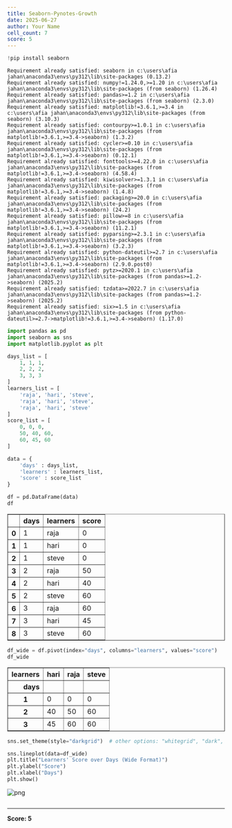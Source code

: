 ```yaml
---
title: Seaborn-Pynotes-Growth
date: 2025-06-27
author: Your Name
cell_count: 7
score: 5
---
```


```python
!pip install seaborn

```

    Requirement already satisfied: seaborn in c:\users\afia jahan\anaconda3\envs\py312\lib\site-packages (0.13.2)
    Requirement already satisfied: numpy!=1.24.0,>=1.20 in c:\users\afia jahan\anaconda3\envs\py312\lib\site-packages (from seaborn) (1.26.4)
    Requirement already satisfied: pandas>=1.2 in c:\users\afia jahan\anaconda3\envs\py312\lib\site-packages (from seaborn) (2.3.0)
    Requirement already satisfied: matplotlib!=3.6.1,>=3.4 in c:\users\afia jahan\anaconda3\envs\py312\lib\site-packages (from seaborn) (3.10.3)
    Requirement already satisfied: contourpy>=1.0.1 in c:\users\afia jahan\anaconda3\envs\py312\lib\site-packages (from matplotlib!=3.6.1,>=3.4->seaborn) (1.3.2)
    Requirement already satisfied: cycler>=0.10 in c:\users\afia jahan\anaconda3\envs\py312\lib\site-packages (from matplotlib!=3.6.1,>=3.4->seaborn) (0.12.1)
    Requirement already satisfied: fonttools>=4.22.0 in c:\users\afia jahan\anaconda3\envs\py312\lib\site-packages (from matplotlib!=3.6.1,>=3.4->seaborn) (4.58.4)
    Requirement already satisfied: kiwisolver>=1.3.1 in c:\users\afia jahan\anaconda3\envs\py312\lib\site-packages (from matplotlib!=3.6.1,>=3.4->seaborn) (1.4.8)
    Requirement already satisfied: packaging>=20.0 in c:\users\afia jahan\anaconda3\envs\py312\lib\site-packages (from matplotlib!=3.6.1,>=3.4->seaborn) (24.2)
    Requirement already satisfied: pillow>=8 in c:\users\afia jahan\anaconda3\envs\py312\lib\site-packages (from matplotlib!=3.6.1,>=3.4->seaborn) (11.2.1)
    Requirement already satisfied: pyparsing>=2.3.1 in c:\users\afia jahan\anaconda3\envs\py312\lib\site-packages (from matplotlib!=3.6.1,>=3.4->seaborn) (3.2.3)
    Requirement already satisfied: python-dateutil>=2.7 in c:\users\afia jahan\anaconda3\envs\py312\lib\site-packages (from matplotlib!=3.6.1,>=3.4->seaborn) (2.9.0.post0)
    Requirement already satisfied: pytz>=2020.1 in c:\users\afia jahan\anaconda3\envs\py312\lib\site-packages (from pandas>=1.2->seaborn) (2025.2)
    Requirement already satisfied: tzdata>=2022.7 in c:\users\afia jahan\anaconda3\envs\py312\lib\site-packages (from pandas>=1.2->seaborn) (2025.2)
    Requirement already satisfied: six>=1.5 in c:\users\afia jahan\anaconda3\envs\py312\lib\site-packages (from python-dateutil>=2.7->matplotlib!=3.6.1,>=3.4->seaborn) (1.17.0)
    


```python
import pandas as pd
import seaborn as sns
import matplotlib.pyplot as plt

```


```python
days_list = [
    1, 1, 1, 
    2, 2, 2,
    3, 3, 3
]
learners_list = [
    'raja', 'hari', 'steve', 
    'raja', 'hari', 'steve',
    'raja', 'hari', 'steve'
]
score_list = [
    0, 0, 0, 
    50, 40, 60,
    60, 45, 60
]

data = {
    'days' : days_list,
    'learners' : learners_list,
    'score' : score_list
}

df = pd.DataFrame(data)
df

```




<div>
<style scoped>
    .dataframe tbody tr th:only-of-type {
        vertical-align: middle;
    }

    .dataframe tbody tr th {
        vertical-align: top;
    }

    .dataframe thead th {
        text-align: right;
    }
</style>
<table border="1" class="dataframe">
  <thead>
    <tr style="text-align: right;">
      <th></th>
      <th>days</th>
      <th>learners</th>
      <th>score</th>
    </tr>
  </thead>
  <tbody>
    <tr>
      <th>0</th>
      <td>1</td>
      <td>raja</td>
      <td>0</td>
    </tr>
    <tr>
      <th>1</th>
      <td>1</td>
      <td>hari</td>
      <td>0</td>
    </tr>
    <tr>
      <th>2</th>
      <td>1</td>
      <td>steve</td>
      <td>0</td>
    </tr>
    <tr>
      <th>3</th>
      <td>2</td>
      <td>raja</td>
      <td>50</td>
    </tr>
    <tr>
      <th>4</th>
      <td>2</td>
      <td>hari</td>
      <td>40</td>
    </tr>
    <tr>
      <th>5</th>
      <td>2</td>
      <td>steve</td>
      <td>60</td>
    </tr>
    <tr>
      <th>6</th>
      <td>3</td>
      <td>raja</td>
      <td>60</td>
    </tr>
    <tr>
      <th>7</th>
      <td>3</td>
      <td>hari</td>
      <td>45</td>
    </tr>
    <tr>
      <th>8</th>
      <td>3</td>
      <td>steve</td>
      <td>60</td>
    </tr>
  </tbody>
</table>
</div>




```python
df_wide = df.pivot(index="days", columns="learners", values="score")
df_wide

```




<div>
<style scoped>
    .dataframe tbody tr th:only-of-type {
        vertical-align: middle;
    }

    .dataframe tbody tr th {
        vertical-align: top;
    }

    .dataframe thead th {
        text-align: right;
    }
</style>
<table border="1" class="dataframe">
  <thead>
    <tr style="text-align: right;">
      <th>learners</th>
      <th>hari</th>
      <th>raja</th>
      <th>steve</th>
    </tr>
    <tr>
      <th>days</th>
      <th></th>
      <th></th>
      <th></th>
    </tr>
  </thead>
  <tbody>
    <tr>
      <th>1</th>
      <td>0</td>
      <td>0</td>
      <td>0</td>
    </tr>
    <tr>
      <th>2</th>
      <td>40</td>
      <td>50</td>
      <td>60</td>
    </tr>
    <tr>
      <th>3</th>
      <td>45</td>
      <td>60</td>
      <td>60</td>
    </tr>
  </tbody>
</table>
</div>




```python
sns.set_theme(style="darkgrid")  # other options: "whitegrid", "dark", etc.

```


```python
sns.lineplot(data=df_wide)
plt.title("Learners' Score over Days (Wide Format)")
plt.ylabel("Score")
plt.xlabel("Days")
plt.show()

```


    
![png](/pynotes/images/seaborn-pynotes-growth_5_0.png)
    



```python

```


---
**Score: 5**
